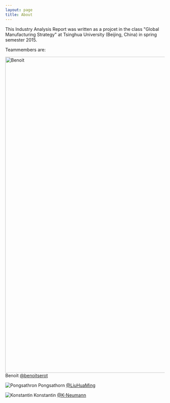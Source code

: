 ```yaml
---
layout: page
title: About
---
```


This Industry Analysis Report was written as a projcet in the class "Global Manufacturing Strategy" at Tsinghua University (Beijing, China) in spring semester 2015.

Teammembers are:

<img src="../images/Benoit.JPG" alt="Benoit" align="middle" width="750" height="1000"> Benoit <a href="https://github.com/benoitserot" class="user-mention">@benoitserot</a>

<img src="../images/Pongsathorn.JPG" alt="Pongsathron"> Pongsathorn <a href="https://github.com/LiuHuaMing" class="user-mention">@LiuHuaMing</a>

<img src="../images/Konstantin.JPG" alt="Konstantin"> Konstantin <a href="https://github.com/K-Neumann" class="user-mention">@K-Neumann</a>
